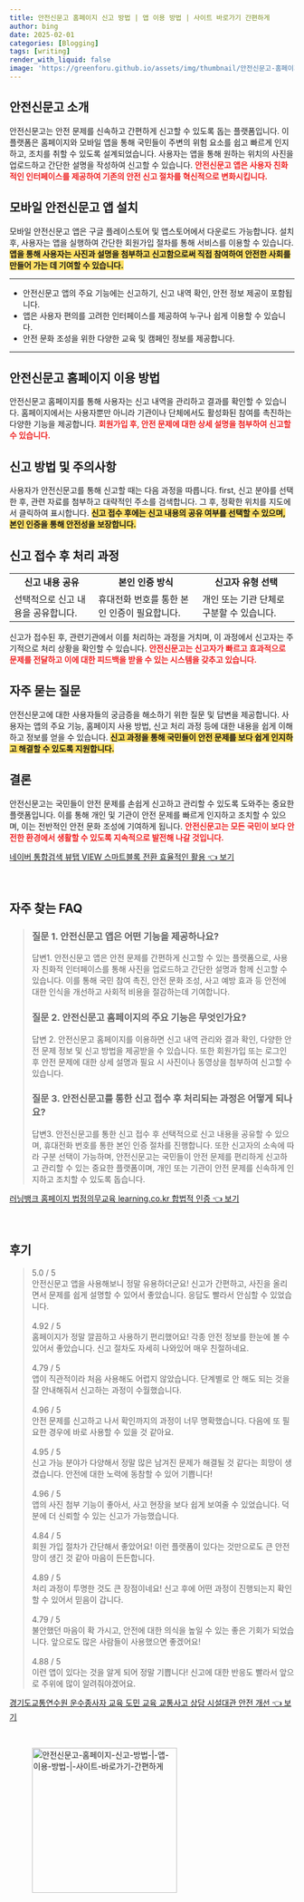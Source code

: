 ```yaml
---
title: 안전신문고 홈페이지 신고 방법 | 앱 이용 방법 | 사이트 바로가기 간편하게
author: bing
date: 2025-02-01
categories: [Blogging]
tags: [writing]
render_with_liquid: false
image: 'https://greenforu.github.io/assets/img/thumbnail/안전신문고-홈페이지-신고-방법-|-앱-이용-방법-|-사이트-바로가기-간편하게.webp'
---
```



<h2 id='안전신문고_소개'>안전신문고 소개</h2>

<p>안전신문고는 안전 문제를 신속하고 간편하게 신고할 수 있도록 돕는 플랫폼입니다. 이 플랫폼은 홈페이지와 모바일 앱을 통해 국민들이 주변의 위험 요소를 쉽고 빠르게 인지하고, 조치를 취할 수 있도록 설계되었습니다. 사용자는 앱을 통해 원하는 위치의 사진을 업로드하고 간단한 설명을 작성하여 신고할 수 있습니다. <b><span style="color: #ee2323;">안전신문고 앱은 사용자 친화적인 인터페이스를 제공하여 기존의 안전 신고 절차를 혁신적으로 변화시킵니다.</span></b></p>

<h2 id='모바일_안전신문고_앱_설치'>모바일 안전신문고 앱 설치</h2>

<p>모바일 안전신문고 앱은 구글 플레이스토어 및 앱스토어에서 다운로드 가능합니다. 설치 후, 사용자는 앱을 실행하여 간단한 회원가입 절차를 통해 서비스를 이용할 수 있습니다. <b><span style="background-color: #ffe066;">앱을 통해 사용자는 사진과 설명을 첨부하고 신고함으로써 직접 참여하여 안전한 사회를 만들어 가는 데 기여할 수 있습니다.</span></b></p>

<hr />

<ul>
    <li>안전신문고 앱의 주요 기능에는 신고하기, 신고 내역 확인, 안전 정보 제공이 포함됩니다.</li>
    <li>앱은 사용자 편의를 고려한 인터페이스를 제공하여 누구나 쉽게 이용할 수 있습니다.</li>
    <li>안전 문화 조성을 위한 다양한 교육 및 캠페인 정보를 제공합니다.</li>
</ul>

<hr />

<h2 id='안전신문고_홈페이지_이용_방법'>안전신문고 홈페이지 이용 방법</h2>

<p>안전신문고 홈페이지를 통해 사용자는 신고 내역을 관리하고 결과를 확인할 수 있습니다. 홈페이지에서는 사용자뿐만 아니라 기관이나 단체에서도 활성화된 참여를 촉진하는 다양한 기능을 제공합니다. <b><span style="color: #ee2323;">회원가입 후, 안전 문제에 대한 상세 설명을 첨부하여 신고할 수 있습니다.</span></b></p>

<h2 id='신고_방법_및_주의사항'>신고 방법 및 주의사항</h2>

<p>사용자가 안전신문고를 통해 신고할 때는 다음 과정을 따릅니다. first, 신고 분야를 선택한 후, 관련 자료를 첨부하고 대략적인 주소를 검색합니다. 그 후, 정확한 위치를 지도에서 클릭하여 표시합니다. <b><span style="background-color: #ffe066;">신고 접수 후에는 신고 내용의 공유 여부를 선택할 수 있으며, 본인 인증을 통해 안전성을 보장합니다.</span></b></p>

<h2 id='신고_접수_후_처리_과정'>신고 접수 후 처리 과정</h2>

<table>
    <tr>
        <td style="text-align: center; height: 17px;"><b>신고 내용 공유</b></td>
        <td style="text-align: center; height: 17px;"><b>본인 인증 방식</b></td>
        <td style="text-align: center; height: 17px;"><b>신고자 유형 선택</b></td>
    </tr>
    <tr>
        <td>선택적으로 신고 내용을 공유합니다.</td>
        <td>휴대전화 번호를 통한 본인 인증이 필요합니다.</td>
        <td>개인 또는 기관 단체로 구분할 수 있습니다.</td>
    </tr>
</table>

<p>신고가 접수된 후, 관련기관에서 이를 처리하는 과정을 거치며, 이 과정에서 신고자는 주기적으로 처리 상황을 확인할 수 있습니다. <b><span style="color: #ee2323;">안전신문고는 신고자가 빠르고 효과적으로 문제를 전달하고 이에 대한 피드백을 받을 수 있는 시스템을 갖추고 있습니다.</span></b></p>

<h2 id='자주_묻는_질문'>자주 묻는 질문</h2>

<p>안전신문고에 대한 사용자들의 궁금증을 해소하기 위한 질문 및 답변을 제공합니다. 사용자는 앱의 주요 기능, 홈페이지 사용 방법, 신고 처리 과정 등에 대한 내용을 쉽게 이해하고 정보를 얻을 수 있습니다. <b><span style="background-color: #ffe066;">신고 과정을 통해 국민들이 안전 문제를 보다 쉽게 인지하고 해결할 수 있도록 지원합니다.</span></b></p>

<h2 id='결론'>결론</h2>

<p>안전신문고는 국민들이 안전 문제를 손쉽게 신고하고 관리할 수 있도록 도와주는 중요한 플랫폼입니다. 이를 통해 개인 및 기관이 안전 문제를 빠르게 인지하고 조치할 수 있으며, 이는 전반적인 안전 문화 조성에 기여하게 됩니다. <b><span style="color: #ee2323;">안전신문고는 모든 국민이 보다 안전한 환경에서 생활할 수 있도록 지속적으로 발전해 나갈 것입니다.</span></b></p>


<p><a class="click-button" title="네이버 통합검색 뷰탭 VIEW 스마트블록 전환 효율적인 활용" href="https://greenforu.github.io/posts/%EB%84%A4%EC%9D%B4%EB%B2%84-%ED%86%B5%ED%95%A9%EA%B2%80%EC%83%89-%EB%B7%B0%ED%83%AD-VIEW-%EC%8A%A4%EB%A7%88%ED%8A%B8%EB%B8%94%EB%A1%9D-%EC%A0%84%ED%99%98-%ED%9A%A8%EC%9C%A8%EC%A0%81%EC%9D%B8-%ED%99%9C%EC%9A%A9/" rel="dofollow">네이버 통합검색 뷰탭 VIEW 스마트블록 전환 효율적인 활용 👈 보기</a></p><br>
<h2 id='자주_찾는_FAQ'>자주 찾는 FAQ</h2>
<div itemscope="" itemtype="https://schema.org/FAQPage"> 
<blockquote> 
<div itemscope="" itemprop="mainEntity" itemtype="https://schema.org/Question"> 
<h3 itemprop="name">질문 1. 안전신문고 앱은 어떤 기능을 제공하나요?</h3> 
<div itemscope="" itemprop="acceptedAnswer" itemtype="https://schema.org/Answer"> 
<span itemprop="text"> 
<p>답변1. 안전신문고 앱은 안전 문제를 간편하게 신고할 수 있는 플랫폼으로, 사용자 친화적 인터페이스를 통해 사진을 업로드하고 간단한 설명과 함께 신고할 수 있습니다. 이를 통해 국민 참여 촉진, 안전 문화 조성, 사고 예방 효과 등 안전에 대한 인식을 개선하고 사회적 비용을 절감하는데 기여합니다.</p> 
</span> 
</div> 
</div> 

<div itemscope="" itemprop="mainEntity" itemtype="https://schema.org/Question"> 
<h3 itemprop="name">질문 2. 안전신문고 홈페이지의 주요 기능은 무엇인가요?</h3> 
<div itemscope="" itemprop="acceptedAnswer" itemtype="https://schema.org/Answer"> 
<span itemprop="text"> 
<p>답변 2. 안전신문고 홈페이지를 이용하면 신고 내역 관리와 결과 확인, 다양한 안전 문제 정보 및 신고 방법을 제공받을 수 있습니다. 또한 회원가입 또는 로그인 후 안전 문제에 대한 상세 설명과 필요 시 사진이나 동영상을 첨부하여 신고할 수 있습니다.</p> 
</span> 
</div> 
</div> 

<div itemscope="" itemprop="mainEntity" itemtype="https://schema.org/Question"> 
<h3 itemprop="name">질문 3. 안전신문고를 통한 신고 접수 후 처리되는 과정은 어떻게 되나요?</h3> 
<div itemscope="" itemprop="acceptedAnswer" itemtype="https://schema.org/Answer"> 
<span itemprop="text"> 
<p>답변3. 안전신문고를 통한 신고 접수 후 선택적으로 신고 내용을 공유할 수 있으며, 휴대전화 번호를 통한 본인 인증 절차를 진행합니다. 또한 신고자의 소속에 따라 구분 선택이 가능하며, 안전신문고는 국민들이 안전 문제를 편리하게 신고하고 관리할 수 있는 중요한 플랫폼이며, 개인 또는 기관이 안전 문제를 신속하게 인지하고 조치할 수 있도록 돕습니다.</p> 
</span> 
</div> 
</div> 
</blockquote> 
</div>
<p><a class="click-button" title="러닝뱅크 홈페이지 법정의무교육 learning.co.kr 합법적 인증" href="https://greenforu.github.io/posts/%EB%9F%AC%EB%8B%9D%EB%B1%85%ED%81%AC-%ED%99%88%ED%8E%98%EC%9D%B4%EC%A7%80-%EB%B2%95%EC%A0%95%EC%9D%98%EB%AC%B4%EA%B5%90%EC%9C%A1-learning.co.kr-%ED%95%A9%EB%B2%95%EC%A0%81-%EC%9D%B8%EC%A6%9D/" rel="dofollow">러닝뱅크 홈페이지 법정의무교육 learning.co.kr 합법적 인증 👈 보기</a></p><br>
<h2 id='후기'>후기</h2>
<div itemscope itemtype="https://schema.org/Product">
  <blockquote>
  <div itemprop="review" itemscope itemtype="https://schema.org/Review">
      <div itemprop="reviewRating" itemscope itemtype="https://schema.org/Rating"> <span itemprop="ratingValue">5.0</span> / <span itemprop="bestRating">5</span> </div>
      <span itemprop="reviewBody">안전신문고 앱을 사용해보니 정말 유용하더군요! 신고가 간편하고, 사진을 올리면서 문제를 쉽게 설명할 수 있어서 좋았습니다. 응답도 빨라서 안심할 수 있었습니다.</span>
  </div>
  <br>
  <div itemprop="review" itemscope itemtype="https://schema.org/Review">
      <div itemprop="reviewRating" itemscope itemtype="https://schema.org/Rating"> <span itemprop="ratingValue">4.92</span> / <span itemprop="bestRating">5</span> </div>
      <span itemprop="reviewBody">홈페이지가 정말 깔끔하고 사용하기 편리했어요! 각종 안전 정보를 한눈에 볼 수 있어서 좋았습니다. 신고 절차도 자세히 나와있어 매우 친절하네요.</span>
  </div>
  <br>
  <div itemprop="review" itemscope itemtype="https://schema.org/Review">
      <div itemprop="reviewRating" itemscope itemtype="https://schema.org/Rating"> <span itemprop="ratingValue">4.79</span> / <span itemprop="bestRating">5</span> </div>
      <span itemprop="reviewBody">앱이 직관적이라 처음 사용해도 어렵지 않았습니다. 단계별로 안 해도 되는 것을 잘 안내해줘서 신고하는 과정이 수월했습니다.</span>
  </div>
  <br>
  <div itemprop="review" itemscope itemtype="https://schema.org/Review">
      <div itemprop="reviewRating" itemscope itemtype="https://schema.org/Rating"> <span itemprop="ratingValue">4.96</span> / <span itemprop="bestRating">5</span> </div>
      <span itemprop="reviewBody">안전 문제를 신고하고 나서 확인까지의 과정이 너무 명확했습니다. 다음에 또 필요한 경우에 바로 사용할 수 있을 것 같아요.</span>
  </div>
  <br>
  <div itemprop="review" itemscope itemtype="https://schema.org/Review">
      <div itemprop="reviewRating" itemscope itemtype="https://schema.org/Rating"> <span itemprop="ratingValue">4.95</span> / <span itemprop="bestRating">5</span> </div>
      <span itemprop="reviewBody">신고 가능 분야가 다양해서 정말 많은 남겨진 문제가 해결될 것 같다는 희망이 생겼습니다. 안전에 대한 노력에 동참할 수 있어 기쁩니다!</span>
  </div>
  <br>
  <div itemprop="review" itemscope itemtype="https://schema.org/Review">
      <div itemprop="reviewRating" itemscope itemtype="https://schema.org/Rating"> <span itemprop="ratingValue">4.96</span> / <span itemprop="bestRating">5</span> </div>
      <span itemprop="reviewBody">앱의 사진 첨부 기능이 좋아서, 사고 현장을 보다 쉽게 보여줄 수 있었습니다. 덕분에 더 신뢰할 수 있는 신고가 가능했습니다.</span>
  </div>
  <br>
  <div itemprop="review" itemscope itemtype="https://schema.org/Review">
      <div itemprop="reviewRating" itemscope itemtype="https://schema.org/Rating"> <span itemprop="ratingValue">4.84</span> / <span itemprop="bestRating">5</span> </div>
      <span itemprop="reviewBody">회원 가입 절차가 간단해서 좋았어요! 이런 플랫폼이 있다는 것만으로도 큰 안전망이 생긴 것 같아 마음이 든든합니다.</span>
  </div>
  <br>
  <div itemprop="review" itemscope itemtype="https://schema.org/Review">
      <div itemprop="reviewRating" itemscope itemtype="https://schema.org/Rating"> <span itemprop="ratingValue">4.89</span> / <span itemprop="bestRating">5</span> </div>
      <span itemprop="reviewBody">처리 과정이 투명한 것도 큰 장점이네요! 신고 후에 어떤 과정이 진행되는지 확인할 수 있어서 믿음이 갑니다.</span>
  </div>
  <br>
  <div itemprop="review" itemscope itemtype="https://schema.org/Review">
      <div itemprop="reviewRating" itemscope itemtype="https://schema.org/Rating"> <span itemprop="ratingValue">4.79</span> / <span itemprop="bestRating">5</span> </div>
      <span itemprop="reviewBody">불안했던 마음이 확 가시고, 안전에 대한 의식을 높일 수 있는 좋은 기회가 되었습니다. 앞으로도 많은 사람들이 사용했으면 좋겠어요!</span>
  </div>
  <br>
  <div itemprop="review" itemscope itemtype="https://schema.org/Review">
      <div itemprop="reviewRating" itemscope itemtype="https://schema.org/Rating"> <span itemprop="ratingValue">4.88</span> / <span itemprop="bestRating">5</span> </div>
      <span itemprop="reviewBody">이런 앱이 있다는 것을 알게 되어 정말 기쁩니다! 신고에 대한 반응도 빨라서 앞으로 주위에 많이 알려줘야겠어요.</span>
  </div>
  </blockquote>
</div>
<p><a class="click-button" title="경기도교통연수원 운수종사자 교육 도민 교육 교통사고 상담 시설대관 안전 개선" href="https://greenforu.github.io/posts/%EA%B2%BD%EA%B8%B0%EB%8F%84%EA%B5%90%ED%86%B5%EC%97%B0%EC%88%98%EC%9B%90-%EC%9A%B4%EC%88%98%EC%A2%85%EC%82%AC%EC%9E%90-%EA%B5%90%EC%9C%A1-%EB%8F%84%EB%AF%BC-%EA%B5%90%EC%9C%A1-%EA%B5%90%ED%86%B5%EC%82%AC%EA%B3%A0-%EC%83%81%EB%8B%B4-%EC%8B%9C%EC%84%A4%EB%8C%80%EA%B4%80-%EC%95%88%EC%A0%84-%EA%B0%9C%EC%84%A0/" rel="dofollow">경기도교통연수원 운수종사자 교육 도민 교육 교통사고 상담 시설대관 안전 개선 👈 보기</a></p><br>
<figure class="image"><img src="https://greenforu.github.io/assets/img/thumbnail/안전신문고-홈페이지-신고-방법-|-앱-이용-방법-|-사이트-바로가기-간편하게.webp" alt="안전신문고-홈페이지-신고-방법-|-앱-이용-방법-|-사이트-바로가기-간편하게" width="256" height="256"></figure>
